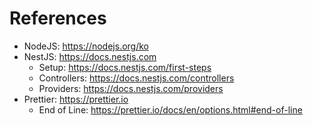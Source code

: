 # References

- NodeJS: https://nodejs.org/ko
- NestJS: https://docs.nestjs.com
  - Setup: https://docs.nestjs.com/first-steps
  - Controllers: https://docs.nestjs.com/controllers
  - Providers: https://docs.nestjs.com/providers
- Prettier: https://prettier.io
  - End of Line: https://prettier.io/docs/en/options.html#end-of-line
